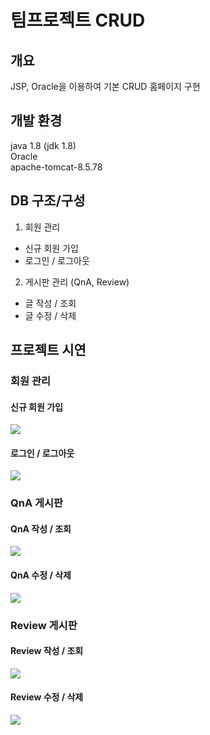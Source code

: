 # 팀프로젝트 CRUD


## 개요
JSP, Oracle을 이용하여 기본 CRUD 홈페이지 구현
## 개발 환경
java 1.8 (jdk 1.8) <br>
Oracle <br>
apache-tomcat-8.5.78 <br>
## DB 구조/구성
1. 회원 관리 <br>
- 신규 회원 가입 <br>
- 로그인 / 로그아웃 <br>
2. 게시판 관리 (QnA, Review)
- 글 작성 / 조회 <br>
- 글 수정 / 삭제 <br>
## 프로젝트 시연
### 회원 관리
#### 신규 회원 가입
<img src="https://user-images.githubusercontent.com/111734755/209703853-1cdb1fa3-10f7-4fe0-9359-0f82b8ad1361.gif">

#### 로그인 / 로그아웃
<img src="https://user-images.githubusercontent.com/111734755/209704118-13350700-75fe-4c09-8893-e1da448ac9e0.gif">

### QnA 게시판
#### QnA 작성 / 조회
<img src="https://user-images.githubusercontent.com/111734755/209704132-a1b28eb5-3ab8-451c-8ff5-21333ffdb636.gif">

#### QnA 수정 / 삭제
<img src="https://user-images.githubusercontent.com/111734755/209704134-2b837e5b-5382-48f5-a595-d733609a162d.gif">

### Review 게시판
#### Review 작성 / 조회
<img src="https://user-images.githubusercontent.com/111734755/209704140-f6785620-b5df-4f2e-b8db-1cbdde82b1f0.gif">

#### Review 수정 / 삭제
<img src="https://user-images.githubusercontent.com/111734755/209704144-cd7266e6-c499-47ee-8541-284317dd22d5.gif">

